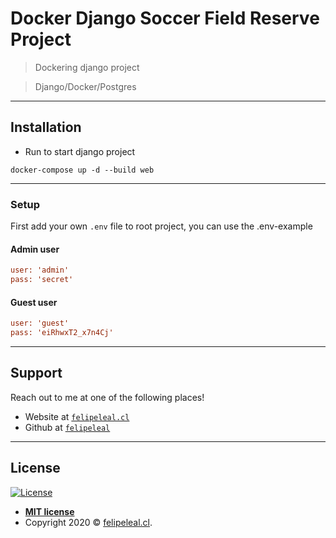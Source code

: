 # Docker Django Soccer Field Reserve Project

> Dockering django project

> Django/Docker/Postgres

---
## Installation

- Run to start django project

```shell
docker-compose up -d --build web
```
---
### Setup
First add your own `.env` file to root project, you can use the .env-example

#### Admin user
```ini
user: 'admin'
pass: 'secret'
```
#### Guest user
```ini
user: 'guest'
pass: 'eiRhwxT2_x7n4Cj'
```
---
## Support

Reach out to me at one of the following places!

- Website at <a href="http://felipeleal.cl" target="_blank">`felipeleal.cl`</a>
- Github at <a href="https://github.com/FelipeLeal/" target="_blank">`felipeleal`</a>

---

## License

[![License](http://img.shields.io/:license-mit-blue.svg?style=flat-square)](http://badges.mit-license.org)

- **[MIT license](http://opensource.org/licenses/mit-license.php)**
- Copyright 2020 © <a href="http://felipeleal.cl" target="_blank">felipeleal.cl</a>.
